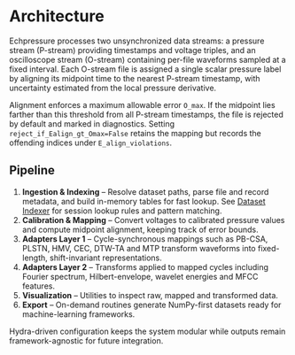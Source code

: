 # Architecture

Echpressure processes two unsynchronized data streams: a pressure stream (P-stream) providing timestamps and voltage triples, and an oscilloscope stream (O-stream) containing per-file waveforms sampled at a fixed interval. Each O-stream file is assigned a single scalar pressure label by aligning its midpoint time to the nearest P-stream timestamp, with uncertainty estimated from the local pressure derivative.

Alignment enforces a maximum allowable error ``O_max``. If the midpoint lies farther than this threshold from all P-stream timestamps, the file is rejected by default and marked in diagnostics. Setting ``reject_if_Ealign_gt_Omax=False`` retains the mapping but records the offending indices under ``E_align_violations``.

## Pipeline
1. **Ingestion & Indexing** – Resolve dataset paths, parse file and record metadata, and build in-memory tables for fast lookup. See [Dataset Indexer](dataset_indexer.md) for session lookup rules and pattern matching.
2. **Calibration & Mapping** – Convert voltages to calibrated pressure values and compute midpoint alignment, keeping track of error bounds.
3. **Adapters Layer 1** – Cycle-synchronous mappings such as PB-CSA, PLSTN, HMV, CEC, DTW-TA and MTP transform waveforms into fixed-length, shift-invariant representations.
4. **Adapters Layer 2** – Transforms applied to mapped cycles including Fourier spectrum, Hilbert-envelope, wavelet energies and MFCC features.
5. **Visualization** – Utilities to inspect raw, mapped and transformed data.
6. **Export** – On-demand routines generate NumPy-first datasets ready for machine-learning frameworks.

Hydra-driven configuration keeps the system modular while outputs remain framework-agnostic for future integration.
